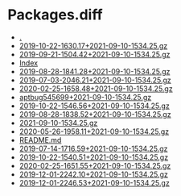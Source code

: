 Packages.diff
========================

- [.](.)
- [2019-10-22-1630.17+2021-09-10-1534.25.gz](2019-10-22-1630.17+2021-09-10-1534.25.gz)
- [2019-09-21-1504.42+2021-09-10-1534.25.gz](2019-09-21-1504.42+2021-09-10-1534.25.gz)
- [Index](Index)
- [2019-08-28-1841.28+2021-09-10-1534.25.gz](2019-08-28-1841.28+2021-09-10-1534.25.gz)
- [2019-07-03-2046.21+2021-09-10-1534.25.gz](2019-07-03-2046.21+2021-09-10-1534.25.gz)
- [2020-02-25-1658.48+2021-09-10-1534.25.gz](2020-02-25-1658.48+2021-09-10-1534.25.gz)
- [aptbug545699+2021-09-10-1534.25.gz](aptbug545699+2021-09-10-1534.25.gz)
- [2019-10-22-1546.56+2021-09-10-1534.25.gz](2019-10-22-1546.56+2021-09-10-1534.25.gz)
- [2019-08-28-1838.52+2021-09-10-1534.25.gz](2019-08-28-1838.52+2021-09-10-1534.25.gz)
- [2021-09-10-1534.25.gz](2021-09-10-1534.25.gz)
- [2020-05-26-1958.11+2021-09-10-1534.25.gz](2020-05-26-1958.11+2021-09-10-1534.25.gz)
- [README.md](README.md)
- [2019-07-14-1716.59+2021-09-10-1534.25.gz](2019-07-14-1716.59+2021-09-10-1534.25.gz)
- [2019-10-22-1540.51+2021-09-10-1534.25.gz](2019-10-22-1540.51+2021-09-10-1534.25.gz)
- [2020-02-25-1651.55+2021-09-10-1534.25.gz](2020-02-25-1651.55+2021-09-10-1534.25.gz)
- [2019-12-01-2242.10+2021-09-10-1534.25.gz](2019-12-01-2242.10+2021-09-10-1534.25.gz)
- [2019-12-01-2246.53+2021-09-10-1534.25.gz](2019-12-01-2246.53+2021-09-10-1534.25.gz)
